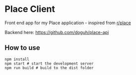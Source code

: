 # Place Client

Front end app for my Place application - inspired from [r/place](https://www.reddit.com/r/place/)

Backend here: https://github.com/doguh/place-api

## How to use

```
npm install
npm start # start the development server
npm run build # build to the dist folder
```
